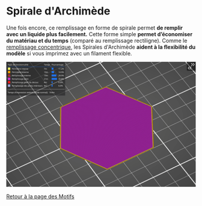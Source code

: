 # Spirale d'Archimède

Une fois encore, ce remplissage en forme de spirale permet **de remplir avec un liquide plus facilement.** Cette forme simple **permet d’économiser du matériau et du temps** (comparé au remplissage rectiligne). Comme le [remplissage concentrique](pattern_concentric.md), les Spirales d'Archimède **aident à la flexibilité du modèle** si vous imprimez avec un filament flexible.

![Image : Remplissage spirale d’Archimède (image gif animée)](images/spirale-archimede.gif)


[Retour à la page des Motifs](pattern.md)